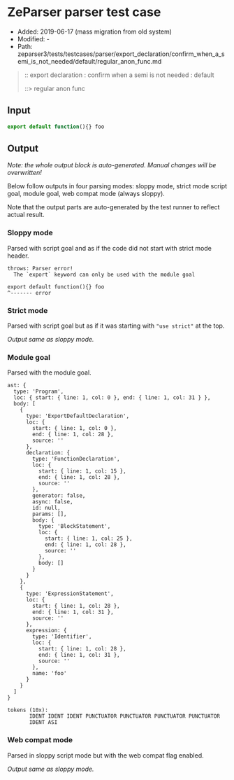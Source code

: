 # ZeParser parser test case

- Added: 2019-06-17 (mass migration from old system)
- Modified: -
- Path: zeparser3/tests/testcases/parser/export_declaration/confirm_when_a_semi_is_not_needed/default/regular_anon_func.md

> :: export declaration : confirm when a semi is not needed : default
>
> ::> regular anon func

## Input

`````js
export default function(){} foo
`````

## Output

_Note: the whole output block is auto-generated. Manual changes will be overwritten!_

Below follow outputs in four parsing modes: sloppy mode, strict mode script goal, module goal, web compat mode (always sloppy).

Note that the output parts are auto-generated by the test runner to reflect actual result.

### Sloppy mode

Parsed with script goal and as if the code did not start with strict mode header.

`````
throws: Parser error!
  The `export` keyword can only be used with the module goal

export default function(){} foo
^------- error
`````

### Strict mode

Parsed with script goal but as if it was starting with `"use strict"` at the top.

_Output same as sloppy mode._

### Module goal

Parsed with the module goal.

`````
ast: {
  type: 'Program',
  loc: { start: { line: 1, col: 0 }, end: { line: 1, col: 31 } },
  body: [
    {
      type: 'ExportDefaultDeclaration',
      loc: {
        start: { line: 1, col: 0 },
        end: { line: 1, col: 28 },
        source: ''
      },
      declaration: {
        type: 'FunctionDeclaration',
        loc: {
          start: { line: 1, col: 15 },
          end: { line: 1, col: 28 },
          source: ''
        },
        generator: false,
        async: false,
        id: null,
        params: [],
        body: {
          type: 'BlockStatement',
          loc: {
            start: { line: 1, col: 25 },
            end: { line: 1, col: 28 },
            source: ''
          },
          body: []
        }
      }
    },
    {
      type: 'ExpressionStatement',
      loc: {
        start: { line: 1, col: 28 },
        end: { line: 1, col: 31 },
        source: ''
      },
      expression: {
        type: 'Identifier',
        loc: {
          start: { line: 1, col: 28 },
          end: { line: 1, col: 31 },
          source: ''
        },
        name: 'foo'
      }
    }
  ]
}

tokens (10x):
       IDENT IDENT IDENT PUNCTUATOR PUNCTUATOR PUNCTUATOR PUNCTUATOR
       IDENT ASI
`````


### Web compat mode

Parsed in sloppy script mode but with the web compat flag enabled.

_Output same as sloppy mode._
